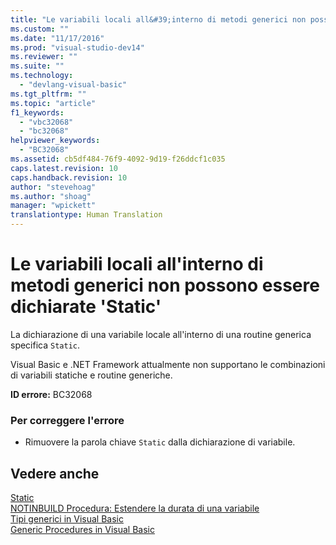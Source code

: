 ```yaml
---
title: "Le variabili locali all&#39;interno di metodi generici non possono essere dichiarate &#39;Static&#39; | Microsoft Docs"
ms.custom: ""
ms.date: "11/17/2016"
ms.prod: "visual-studio-dev14"
ms.reviewer: ""
ms.suite: ""
ms.technology: 
  - "devlang-visual-basic"
ms.tgt_pltfrm: ""
ms.topic: "article"
f1_keywords: 
  - "vbc32068"
  - "bc32068"
helpviewer_keywords: 
  - "BC32068"
ms.assetid: cb5df484-76f9-4092-9d19-f26ddcf1c035
caps.latest.revision: 10
caps.handback.revision: 10
author: "stevehoag"
ms.author: "shoag"
manager: "wpickett"
translationtype: Human Translation
---
```

# Le variabili locali all&#39;interno di metodi generici non possono essere dichiarate &#39;Static&#39;
La dichiarazione di una variabile locale all'interno di una routine generica specifica `Static`.  
  
 Visual Basic e .NET Framework attualmente non supportano le combinazioni di variabili statiche e routine generiche.  
  
 **ID errore:** BC32068  
  
### Per correggere l'errore  
  
-   Rimuovere la parola chiave `Static` dalla dichiarazione di variabile.  
  
## Vedere anche  
 [Static](../../visual-basic/language-reference/modifiers/static.md)   
 [NOTINBUILD Procedura: Estendere la durata di una variabile](http://msdn.microsoft.com/it-it/04e7c56c-1db0-4fe5-a678-859a39ec654b)   
 [Tipi generici in Visual Basic](../../visual-basic/programming-guide/language-features/data-types/generic-types.md)   
 [Generic Procedures in Visual Basic](../../visual-basic/programming-guide/language-features/data-types/generic-procedures.md)
